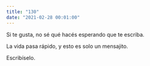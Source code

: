 ```yaml
---
title: "130"
date: "2021-02-28 00:01:00"
---
```


Si te gusta, no sé qué hacés esperando que te escriba.

La vida pasa rápido, y esto es solo un mensajito.

Escribíselo.